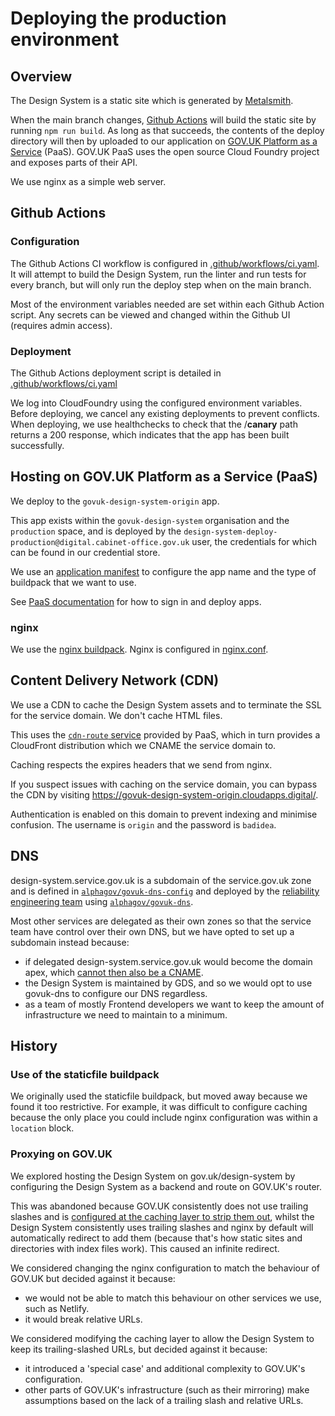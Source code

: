 # Deploying the production environment

## Overview

The Design System is a static site which is generated by
[Metalsmith](http://www.metalsmith.io/).

When the main branch changes, [Github Actions][github-actions] will build the static site by
running `npm run build`. As long as that succeeds, the contents of the deploy
directory will then by uploaded to our application on
[GOV.UK Platform as a Service][paas] (PaaS). GOV.UK PaaS uses the open source Cloud Foundry project and exposes parts of their API.

We use nginx as a simple web server.

## Github Actions

### Configuration

The Github Actions CI workflow is configured in [.github/workflows/ci.yaml](../../.github/workflows/ci.yaml).
It will attempt to build the Design System, run the linter and run tests for every branch,
but will only run the deploy step when on the main branch.

Most of the environment variables needed are set within each Github Action script. Any secrets can be viewed and changed within the Github UI (requires admin access).

### Deployment

The Github Actions deployment script is detailed in [.github/workflows/ci.yaml](../../.github/workflows/ci.yaml)

We log into CloudFoundry using the configured environment variables. Before deploying, we cancel any existing deployments to prevent conflicts. When deploying, we use healthchecks to check that the /__canary__ path returns
a 200 response, which indicates that the app has been built successfully.

## Hosting on GOV.UK Platform as a Service (PaaS)

We deploy to the `govuk-design-system-origin` app.

This app exists within the `govuk-design-system` organisation and the
`production` space, and is deployed by the `design-system-deploy-production@digital.cabinet-office.gov.uk` user, the
credentials for which can be found in our credential store.

We use an [application manifest](/deploy/manifest.yml) to configure the app name
and the type of buildpack that we want to use.

See [PaaS documentation](https://docs.cloud.service.gov.uk/) for how to sign in and deploy apps.

### nginx

We use the [nginx buildpack][nginx-bp]. Nginx is configured in
[nginx.conf](../../deploy/nginx.conf).

## Content Delivery Network (CDN)

We use a CDN to cache the Design System assets and to terminate the SSL for the
service domain. We don't cache HTML files.

This uses the [`cdn-route` service][cdn-route] provided by PaaS, which in turn
provides a CloudFront distribution which we CNAME the service domain to.

Caching respects the expires headers that we send from nginx.

If you suspect issues with caching on the service domain, you can bypass the CDN
by visiting https://govuk-design-system-origin.cloudapps.digital/.

Authentication is enabled on this domain to prevent indexing and minimise
confusion. The username is `origin` and the password is `badidea`.

## DNS

design-system.service.gov.uk is a subdomain of the service.gov.uk zone and is
defined in [`alphagov/govuk-dns-config`][govuk-dns-config] and deployed by the
[reliability engineering team][re-team] using [`alphagov/govuk-dns`][govuk-dns].

Most other services are delegated as their own zones so that the service team
have control over their own DNS, but we have opted to set up a subdomain instead
because:

- if delegated design-system.service.gov.uk would become the domain apex, which
  [cannot then also be a CNAME][cname].
- the Design System is maintained by GDS, and so we would opt to use govuk-dns
  to configure our DNS regardless.
- as a team of mostly Frontend developers we want to keep the amount of
  infrastructure we need to maintain to a minimum.

## History

### Use of the staticfile buildpack

We originally used the staticfile buildpack, but moved away because we found it
too restrictive. For example, it was difficult to configure caching because the
only place you could include nginx configuration was within a `location` block.

### Proxying on GOV.UK

We explored hosting the Design System on gov.uk/design-system by configuring
the Design System as a backend and route on GOV.UK's router.

This was abandoned because GOV.UK consistently does not use trailing slashes and
is [configured at the caching layer to strip them out][varnish-strip], whilst
the Design System consistently uses trailing slashes and nginx by default will
automatically redirect to add them (because that's how static sites and
directories with index files work). This caused an infinite redirect.

We considered changing the nginx configuration to match the behaviour of GOV.UK
but decided against it because:

- we would not be able to match this behaviour on other services we use, such as
  Netlify.
- it would break relative URLs.

We considered modifying the caching layer to allow the Design System to keep its
trailing-slashed URLs, but decided against it because:

- it introduced a 'special case' and additional complexity to GOV.UK's
  configuration.
- other parts of GOV.UK's infrastructure (such as their mirroring) make
  assumptions based on the lack of a trailing slash and relative URLs.

[github-actions]: https://github.com/alphagov/govuk-design-system/actions
[paas]: https://www.cloud.service.gov.uk/
[nginx-bp]: https://github.com/cloudfoundry/nginx-buildpack
[govuk-dns-config]: https://github.com/alphagov/govuk-dns-config/blob/master/service.gov.uk.yaml
[govuk-dns]: https://github.com/alphagov/govuk-dns
[re-team]: https://reliability-engineering.cloudapps.digital/
[cname]: https://serverfault.com/questions/613829/why-cant-a-cname-record-be-used-at-the-apex-aka-root-of-a-domain
[cdn-route]: https://docs.cloud.service.gov.uk/#set-up-a-custom-domain-using-the-cdn-route-service
[varnish-strip]: https://github.com/alphagov/govuk-puppet/blob/22e8fd6ab532febd4a5df30381d3fc215f6e0153/modules/varnish/templates/default.vcl.erb#L31-L37
